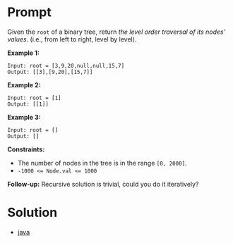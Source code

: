 # Prompt
Given the `root` of a binary tree, return _the level order traversal of its nodes' values_. (i.e., from left to right, level by level).

**Example 1:**
```
Input: root = [3,9,20,null,null,15,7]
Output: [[3],[9,20],[15,7]]
```

**Example 2:**
```
Input: root = [1]
Output: [[1]]
```

**Example 3:**
```
Input: root = []
Output: []
```

**Constraints:**
* The number of nodes in the tree is in the range `[0, 2000]`.
* `-1000 <= Node.val <= 1000`

**Follow-up:** Recursive solution is trivial, could you do it iteratively?

# Solution
* [java](binary_tree_level_order_traversal.java)
